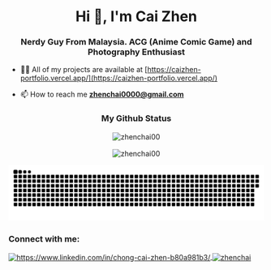 <h1 align="center">Hi 👋, I'm Cai Zhen</h1>
<h3 align="center">Nerdy Guy From Malaysia. ACG (Anime Comic Game) and Photography Enthusiast</h3>

- 👨‍💻 All of my projects are available at [https://caizhen-portfolio.vercel.app/](https://caizhen-portfolio.vercel.app/)

- 📫 How to reach me **zhenchai0000@gmail.com**

<h3 align="center">My Github Status</h3>
<p align="center">
  <img align="center" src="https://github-readme-stats.vercel.app/api/top-langs?username=zhenchai00&show_icons=true&locale=en&layout=compact" alt="zhenchai00" />
</p>
<p align="center">
  <img align="center" src="https://github-readme-stats.vercel.app/api?username=zhenchai00&show_icons=true&locale=en" alt="zhenchai00" />
</p>

<picture>
  <source media="(prefers-color-scheme: dark)" srcset="https://raw.githubusercontent.com/zhenchai00/zhenchai00/output/github-contribution-grid-snake-dark.svg">
  <source media="(prefers-color-scheme: light)" srcset="https://raw.githubusercontent.com/zhenchai00/zhenchai00/output/github-contribution-grid-snake.svg">
  <img alt="github contribution grid snake animation" src="https://raw.githubusercontent.com/zhenchai00/zhenchai00/output/github-contribution-grid-snake.svg">
</picture>

<h3 align="left">Connect with me:</h3>

<p align="left">
  <a href="https://linkedin.com/in/https://www.linkedin.com/in/chong-cai-zhen-b80a981b3/" target="blank">
    <img
      align="center"
      src="https://raw.githubusercontent.com/rahuldkjain/github-profile-readme-generator/master/src/images/icons/Social/linked-in-alt.svg"
      alt="https://www.linkedin.com/in/chong-cai-zhen-b80a981b3/"
      height="30"
      width="40"
    />
  </a>
  <a href="https://discord.gg/zhenchai" target="blank">
    <img
      align="center"
      src="https://raw.githubusercontent.com/rahuldkjain/github-profile-readme-generator/master/src/images/icons/Social/discord.svg"
      alt="zhenchai"
      height="30"
      width="40"
    />
  </a>
</p>
